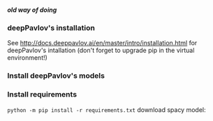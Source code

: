 


##### old way of doing
### deepPavlov's installation

See http://docs.deeppavlov.ai/en/master/intro/installation.html for deepPavlov's intallation
(don't forget to upgrade pip in the virtual environment!)

### Install deepPavlov's models

### Install requirements
`python -m pip install -r requirements.txt`
download spacy model:
